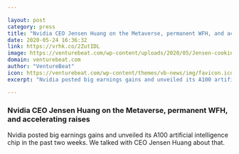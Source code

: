 ```yaml
---

layout: post
category: press
title: "Nvidia CEO Jensen Huang on the Metaverse, permanent WFH, and accelerating raises"
date: 2020-05-24 16:36:32
link: https://vrhk.co/2ZutIDL
image: https://venturebeat.com/wp-content/uploads/2020/05/Jensen-cooking.jpg?w=1200&strip=all
domain: venturebeat.com
author: "VentureBeat"
icon: https://venturebeat.com/wp-content/themes/vb-news/img/favicon.ico
excerpt: "Nvidia posted big earnings gains and unveiled its A100 artificial intelligence chip in the past two weeks. We talked with CEO Jensen Huang about that."

---
```


### Nvidia CEO Jensen Huang on the Metaverse, permanent WFH, and accelerating raises

Nvidia posted big earnings gains and unveiled its A100 artificial intelligence chip in the past two weeks. We talked with CEO Jensen Huang about that.